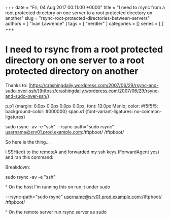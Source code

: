 +++
date = "Fri, 04 Aug 2017 00:11:00 +0000"
title = "I need to rsync from a root protected directory on one server to a root protected directory on another"
slug = "rsync-root-protected-directories-between-servers"
authors = [ "Ivan Lawrence" ]
tags = [ "nerdler" ]
categories = []
series = [ ]
+++

# I need to rsync from a root protected directory on one server to a root protected directory on another

  
Thanks to: [https://crashingdaily.wordpress.com/2007/06/29/rsync-and-sudo-over-ssh/](https://crashingdaily.wordpress.com/2007/06/29/rsync-and-sudo-over-ssh/)  
  
p.p1 {margin: 0.0px 0.0px 0.0px 0.0px; font: 13.0px Menlo; color: #f5f5f5; background-color: #000000} span.s1 {font-variant-ligatures: no-common-ligatures}  

sudo rsync -av -e "ssh" --rsync-path="sudo rsync" username@srv01.prod.example.com:/tftpboot/ /tftpboot/

  

So here is the thing...

  

I SSH(ed) to the remoteA and forwarded my ssh keys (ForwardAgent yes) and ran this command:

  

Breakdown:

sudo rsync -av -e "ssh" 

^ On the host I'm running this on run it under sudo

\--rsync-path="sudo rsync" username@srv01.prod.example.com:/tftpboot/ /tftpboot/

^ On the remote server run rsync server as sudo
